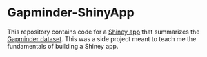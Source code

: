 # Gapminder-ShinyApp

This repository contains code for a [Shiney app](https://peterwhitman.shinyapps.io/hw08_App/) that summarizes the [Gapminder dataset](https://www.gapminder.org/data/documentation/). This was a side project meant to teach me the fundamentals of building a Shiney app.
